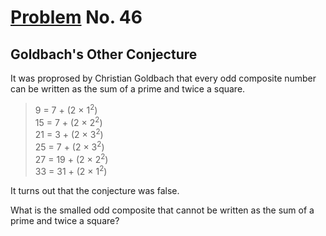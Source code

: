# [Problem](https://projecteuler.net/problem=46) No. 46

## Goldbach's Other Conjecture

It was proprosed by Christian Goldbach that every odd composite number can be written as the sum of a prime and twice a square.

<blockquote>
    9 = 7 + (2 × 1<sup>2</sup>)<br>
    15 = 7 + (2 × 2<sup>2</sup>)<br>
    21 = 3 + (2 × 3<sup>2</sup>)<br>
    25 = 7 + (2 × 3<sup>2</sup>)<br>
    27 = 19 + (2 × 2<sup>2</sup>)<br>
    33 = 31 + (2 × 1<sup>2</sup>)
</blockquote>

It turns out that the conjecture was false.

What is the smalled odd composite that cannot be written as the sum of a prime and twice a square?
